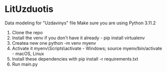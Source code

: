 # LitUzduotis
Data modeling for "Uzdavinys" file
Make sure you are using Python 3.11.2
1. Clone the repo
2. Install the venv if you don't have it already - pip install virtualenv
3. Createa  new one python -m venv myenv
4. Activate it myenv\Scripts\activate - Windows; source myenv/bin/activate - macOS, Linux
5. Install these dependencies with pip install -r requirements.txt
6. Run main.py
